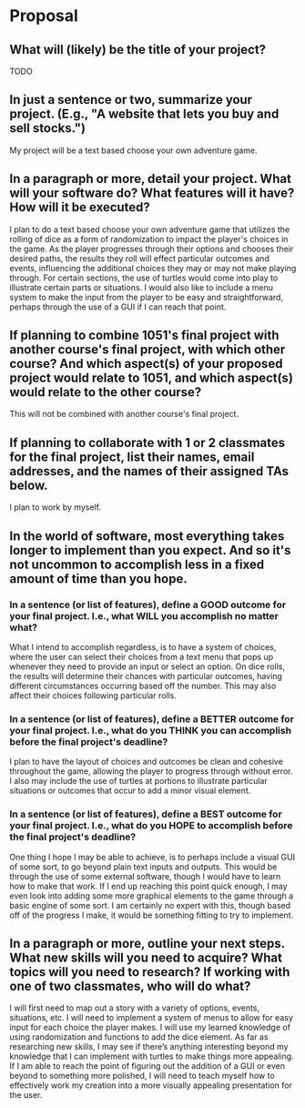 # Proposal

## What will (likely) be the title of your project?

TODO

## In just a sentence or two, summarize your project. (E.g., "A website that lets you buy and sell stocks.")

My project will be a text based choose your own adventure game.

## In a paragraph or more, detail your project. What will your software do? What features will it have? How will it be executed?

I plan to do a text based choose your own adventure game that utilizes the rolling of dice as a form of randomization to impact the player's choices in the game. As the player progresses through their options and chooses their desired paths, the results they roll will effect particular outcomes and events, influencing the additional choices they may or may not make playing through. For certain sections, the use of turtles would come into play to illustrate certain parts or situations. I would also like to include a menu system to make the input from the player to be easy and straightforward, perhaps through the use of a GUI if I can reach that point.

## If planning to combine 1051's final project with another course's final project, with which other course? And which aspect(s) of your proposed project would relate to 1051, and which aspect(s) would relate to the other course?

This will not be combined with another course's final project.

## If planning to collaborate with 1 or 2 classmates for the final project, list their names, email addresses, and the names of their assigned TAs below.

I plan to work by myself.

## In the world of software, most everything takes longer to implement than you expect. And so it's not uncommon to accomplish less in a fixed amount of time than you hope.

### In a sentence (or list of features), define a GOOD outcome for your final project. I.e., what WILL you accomplish no matter what?

What I intend to accomplish regardless, is to have a system of choices, where the user can select their choices from a text menu that pops up whenever they need to provide an input or select an option. On dice rolls, the results will determine their chances with particular outcomes, having different circumstances occurring based off the number. This may also affect their choices following particular rolls.

### In a sentence (or list of features), define a BETTER outcome for your final project. I.e., what do you THINK you can accomplish before the final project's deadline?

I plan to have the layout of choices and outcomes be clean and cohesive throughout the game, allowing the player to progress through without error. I also may include the use of turtles at portions to illustrate particular situations or outcomes that occur to add a minor visual element.

### In a sentence (or list of features), define a BEST outcome for your final project. I.e., what do you HOPE to accomplish before the final project's deadline?

One thing I hope I may be able to achieve, is to perhaps include a visual GUI of some sort, to go beyond plain text inputs and outputs. This would be through the use of some external software, though I would have to learn how to make that work. If I end up reaching this point quick enough, I may even look into adding some more graphical elements to the game through a basic engine of some sort. I am certainly no expert with this, though based off of the progress I make, it would be something fitting to try to implement. 

## In a paragraph or more, outline your next steps. What new skills will you need to acquire? What topics will you need to research? If working with one of two classmates, who will do what?

I will first need to map out a story with a variety of options, events, situations, etc. I will need to implement a system of menus to allow for easy input for each choice the player makes. I will use my learned knowledge of using randomization and functions to add the dice element. As far as researching new skills, I may see if there’s anything interesting beyond my knowledge that I can implement with turtles to make things more appealing. If I am able to reach the point of figuring out the addition of a GUI or even beyond to something more polished, I will need to teach myself how to effectively work my creation into a more visually appealing presentation for the user. 

